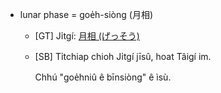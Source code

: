 * lunar phase = goe̍h-siòng (月相)
  * [GT] Ji̍tgí: [月相 (げっそう)](https://ja.wikipedia.org/wiki/%E6%9C%88%E7%9B%B8)
  * [SB]
    Ti̍tchiap chioh Ji̍tgí jīsû, hoat Tâigí im.
    
    Chhú "goe̍hniû ê bīnsiòng" ê ìsù.


